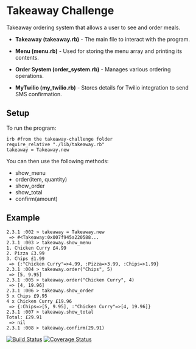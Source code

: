 # Takeaway Challenge #

Takeaway ordering system that allows a user to see and order meals.

* **Takeaway (takeaway.rb)** - The main file to interact with the program.

* **Menu (menu.rb)** - Used for storing the menu array and printing its contents.

* **Order System (order_system.rb)** - Manages various ordering operations.

* **MyTwilio (my_twilio.rb)** - Stores details for Twilio integration to send SMS confirmation.

## Setup ##

To run the program:

```
irb #from the takeaway-challenge folder
require_relative "./lib/takeaway.rb"
takeaway = Takeaway.new
```

You can then use the following methods:

* show_menu
* order(item, quantity)
* show_order
* show_total
* confirm(amount)

## Example ##

```
2.3.1 :002 > takeaway = Takeaway.new
 => #<Takeaway:0x007f945a220588...
2.3.1 :003 > takeaway.show_menu
1. Chicken Curry £4.99
2. Pizza £3.99
3. Chips £1.99
 => {:"Chicken Curry"=>4.99, :Pizza=>3.99, :Chips=>1.99}
2.3.1 :004 > takeaway.order("Chips", 5)
 => [5, 9.95]
2.3.1 :005 > takeaway.order("Chicken Curry", 4)
 => [4, 19.96]
2.3.1 :006 > takeaway.show_order
5 x Chips £9.95
4 x Chicken Curry £19.96
 => {:Chips=>[5, 9.95], :"Chicken Curry"=>[4, 19.96]}
2.3.1 :007 > takeaway.show_total
Total: £29.91
 => nil
2.3.1 :008 > takeaway.confirm(29.91)
```

[![Build Status](https://travis-ci.org/JG075/takeaway-challenge.svg?branch=master)](https://travis-ci.org/JG075/takeaway-challenge)
[![Coverage Status](https://coveralls.io/repos/github/makersacademy/takeaway-challenge/badge.svg)](https://coveralls.io/github/makersacademy/takeaway-challenge)
